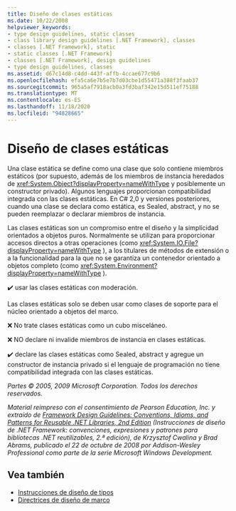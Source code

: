 ```yaml
---
title: Diseño de clases estáticas
ms.date: 10/22/2008
helpviewer_keywords:
- type design guidelines, static classes
- class library design guidelines [.NET Framework], classes
- classes [.NET Framework], static
- static classes [.NET Framework]
- classes [.NET Framework], design guidelines
- type design guidelines, classes
ms.assetid: d67c14d8-c4dd-443f-affb-4ccae677c9b6
ms.openlocfilehash: efa5ca6e7b5e7b7d03cbe1d55471a388f3faab37
ms.sourcegitcommit: 965a5af7918acb0a3fd3baf342e15d511ef75188
ms.translationtype: MT
ms.contentlocale: es-ES
ms.lasthandoff: 11/18/2020
ms.locfileid: "94828665"
---
```

# <a name="static-class-design"></a>Diseño de clases estáticas
Una clase estática se define como una clase que solo contiene miembros estáticos (por supuesto, además de los miembros de instancia heredados de <xref:System.Object?displayProperty=nameWithType> y posiblemente un constructor privado). Algunos lenguajes proporcionan compatibilidad integrada con las clases estáticas. En C# 2,0 y versiones posteriores, cuando una clase se declara como estática, es Sealed, abstract, y no se pueden reemplazar o declarar miembros de instancia.

 Las clases estáticas son un compromiso entre el diseño y la simplicidad orientados a objetos puros. Normalmente se utilizan para proporcionar accesos directos a otras operaciones (como <xref:System.IO.File?displayProperty=nameWithType> ), a los titulares de métodos de extensión o a la funcionalidad para la que no se garantiza un contenedor orientado a objetos completo (como <xref:System.Environment?displayProperty=nameWithType> ).

 ✔️ usar las clases estáticas con moderación.

 Las clases estáticas solo se deben usar como clases de soporte para el núcleo orientado a objetos del marco.

 ❌ No trate clases estáticas como un cubo misceláneo.

 ❌ NO declare ni invalide miembros de instancia en clases estáticas.

 ✔️ declare las clases estáticas como Sealed, abstract y agregue un constructor de instancia privado si el lenguaje de programación no tiene compatibilidad integrada con las clases estáticas.

 *Partes © 2005, 2009 Microsoft Corporation. Todos los derechos reservados.*

 *Material reimpreso con el consentimiento de Pearson Education, Inc. y extraído de [Framework Design Guidelines: Conventions, Idioms, and Patterns for Reusable .NET Libraries, 2nd Edition](https://www.informit.com/store/framework-design-guidelines-conventions-idioms-and-9780321545619) (Instrucciones de diseño de .NET Framework: convenciones, expresiones y patrones para bibliotecas .NET reutilizables, 2.ª edición), de Krzysztof Cwalina y Brad Abrams, publicado el 22 de octubre de 2008 por Addison-Wesley Professional como parte de la serie Microsoft Windows Development.*

## <a name="see-also"></a>Vea también

- [Instrucciones de diseño de tipos](type.md)
- [Directrices de diseño de marco](index.md)
